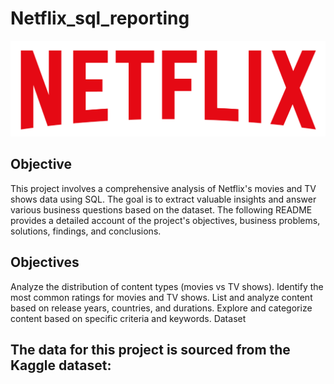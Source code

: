 # Netflix_sql_reporting

![Netflix logo](https://github.com/Sravan0342/Netflix_sql_reporting/blob/main/logo.png)

## Objective

This project involves a comprehensive analysis of Netflix's movies and TV shows data using SQL. The goal is to extract valuable insights and answer various business questions based on the dataset. The following README provides a detailed account of the project's objectives, business problems, solutions, findings, and conclusions.

## Objectives
Analyze the distribution of content types (movies vs TV shows).
Identify the most common ratings for movies and TV shows.
List and analyze content based on release years, countries, and durations.
Explore and categorize content based on specific criteria and keywords.
Dataset

## The data for this project is sourced from the Kaggle dataset:
